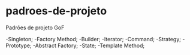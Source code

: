 # padroes-de-projeto

Padrões de projeto GoF

-Singleton;
-Factory Method;
-Builder;
-Iterator;
-Command;
-Strategy;
-Prototype;
-Abstract Factory;
-State;
-Template Method;
